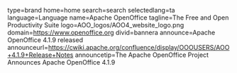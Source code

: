 type=brand
home=home
search=search
selectedlang=ta
language=Language
name=Apache OpenOffice
tagline=The Free and Open Productivity Suite
logo=AOO_logos/AOO4_website_logo.png
domain=https://www.openoffice.org
divid=bannera
announce=Apache OpenOffice 4.1.9 released
announceurl=https://cwiki.apache.org/confluence/display/OOOUSERS/AOO+4.1.9+Release+Notes
announcetip=The Apache OpenOffice Project Announces Apache OpenOffice 4.1.9
~~~~~~
